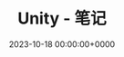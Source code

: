 ---
title: Unity - 笔记
description: "Notes about Unity"
slug: game-develop-unity
date: 2023-10-18 00:00:00+0000
categories:
    - Computer Graphic
tags:
    - study
    - Unity
    - CS
    - Games
weight: 1
---